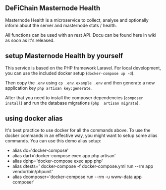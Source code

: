 ## DeFiChain Masternode Health

Masternode Health is a microservice to collect, analyse and optionally inform about the server and masternode stats 
/ health.

All functions can be used with an rest API. Docu can be found here in wiki as soon as it's released.

## setup Masternode Health by yourself

This service is based on the PHP framework Laravel. For local development, you can use the included docker setup 
(`docker-compose up -d`).

Then copy the `.env` using `cp .env.example .env` and then generate a new application key `php artisan key:generate`.

After that you need to install the composer dependencies (`composer install`) and run the database migrations (`php 
artisan migrate`).

## using docker alias

It's best practice to use docker for all the commands above. To use the docker commands in an effective way, you 
might want to setup some alias commands. You can use this demo alias setup:

- alias dc='docker-compose'
- alias dart='docker-compose exec app php artisan'
- alias dphp='docker-compose exec app php'
- alias dtests=' docker-compose -f docker-compose.yml run --rm app vendor/bin/phpunit'
- alias dcomposer='docker-compose run --rm -u www-data app composer'

